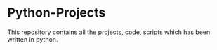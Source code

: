 # Python-Projects
This repository contains all the projects, code, scripts which has been written in python. 
